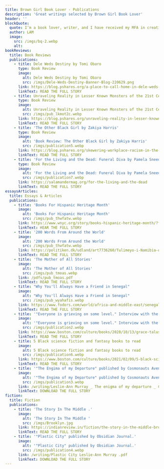 ```yaml
---
title: Brown Girl Book Lover - Publications
description: 'Great writings selected by Brown Girl Book Lover'
header: ''
blockQuote:
  quote: I’m a book lover, writer, and I have received my MFA in creative writing from Rutgers University.  I have been publishing essays, book reviews, and short stories for over ten years. I’m currently working on my first novel, ‘This has made us beautiful.’
  author: LAM
  image:
    src: /imgs/bq-2.webp
    alt:
bookReviews:
  title: Book Reviews
  publications:
    - title: Dele Weds Destiny by Tomi Obaro
      type: Book Review
      image:
        alt: Dele Weds Destiny by Tomi Obaro
        src: /imgs/Dele-Weds-Destiny-Banner-Blog-220629.png
      link: https://blog.pshares.org/a-place-to-call-home-in-dele-weds-destiny/
      linkText: READ THE FULL STORY
    - title: Unraveling Reality in Lesser Known Monsters of the 21st Century
      type: Book Review
      image:
        alt: Unraveling Reality in Lesser Known Monsters of the 21st Century
        src: /imgs/pub_lkmot2c.webp
      link: https://blog.pshares.org/unraveling-reality-in-lesser-known-monsters-of-the-21st-century/
      linkText: READ THE FULL STORY
    - title: 'The Other Black Girl by Zakiya Harris'
      type: Book Review
      image:
        alt: 'Book Review: The Other Black Girl by Zakiya Harris'
        src: /imgs/publication5.webp
      link: https://blog.pshares.org/skewering-workplace-racism-in-the-other-black-girl/
      linkText: READ THE FULL STORY
    - title: 'For the Living and the Dead: Funeral Diva by Pamela Sneed'
      type: Book Review
      image:
        alt: 'For the Living and the Dead: Funeral Diva by Pamela Sneed'
        src: /imgs/publication7.webp
      link: https://salamandermag.org/for-the-living-and-the-dead
      linkText: READ THE FULL STORY
essaysArticles:
  title: Essays & Articles
  publications:
    - title: 'Books For Hispanic Heritage Month'
      image:
        alt: 'Books For Hispanic Heritage Month'
        src: /imgs/pub_thwfatw.webp
      link: https://www.wnyc.org/story/books-hispanic-heritage-month/?fbclid=IwAR3CVN_HqLJku58OI-x1IocT4qEU02KPOwiL0VGARrclsOqSipZ2fvoBY7E
      linkText: HEAR THE FULL STORY
    - title: '200 Words From Around the World'
      image:
        alt: '200 Words From Around the World'
        src: /imgs/pub_thwfatw.webp
      link: https://politiken.dk/udland/art7736260/Tulimeyo-i-Namibia-opdagede-at-hun-ikke-rigtig-havde-levet-i-sit-45-%C3%A5rige-liv.-L%C3%A6s-beretningerne-fra-hele-verden-om-livet-under-coronakrisen
      linkText: READ THE FULL STORY
    - title: 'The Mother of All Stories'
      image:
        alt: 'The Mother of All Stories'
        src: /imgs/pub_tmoas.webp
      link: /pdfs/pub_tmoas.pdf
      linkText: READ THE FULL STORY
    - title: "Why You'll Always Have a Friend in Senegal"
      image:
        alt: "Why You'll Always Have a Friend in Senegal"
        src: /imgs/pub_wyahafis.webp
      link: https://www.fodors.com/world/africa-and-middle-east/senegal/experiences/news/why-youll-always-have-a-friend-in-senegal
      linkText: READ THE FULL STORY
    - title: '"Everyone is grieving on some level." Interview with the author Grace Talusan.'
      image:
        alt: '"Everyone is grieving on some level." Interview with the author Grace Talusan.'
        src: /imgs/publication2.webp
      link: https://www.boston.com/culture/books/2020/10/13/grace-talusan-boston-book-festival-essential-worker-short-story
      linkText: READ THE FULL STORY
    - title: 5 Black science fiction and fantasy books to read
      image:
        alt: 5 Black science fiction and fantasy books to read
        src: /imgs/publication6.webp
      link: https://www.boston.com/culture/books/2021/02/09/5-black-science-fiction-and-fantasy-books-to-read/
      linkText: READ THE FULL STORY
    - title: '"The Engima of my Departure" published by Cosmonauts Avenue.'
      image:
        alt: '"The Engima of my Departure" published by Cosmonauts Avenue.'
        src: /imgs/publication3.webp
      link: /writing/Leslie-Ann Murray _ The enigma of my departure _ Cosmonauts Avenue.pdf
      linkText: DOWNLOAD THE FULL STORY
fiction:
  title: Fiction
  publications:
    - title: 'The Story In The Middle .'
      image:
        alt: 'The Story In The Middle '
        src: /imgs/Brooklyn.jpg
      link: https://indianreview.in/fiction/the-story-in-the-middle-brooklyn-1996/?fbclid=IwAR17GTpZTXkVCfNOHMkRm12Esy9zyA1TIc7pNPEAFOO5sYjFlem4L5jmdxw
      linkText: READ THE FULL STORY
    - title: '"Plastic City" published by Obsidian Journal.'
      image:
        alt: '"Plastic City" published by Obsidian Journal.'
        src: /imgs/publication4.webp
      link: /writing/Plastic City Leslie-Ann Murray .pdf
      linkText: DOWNLOAD THE FULL STORY
---
```

